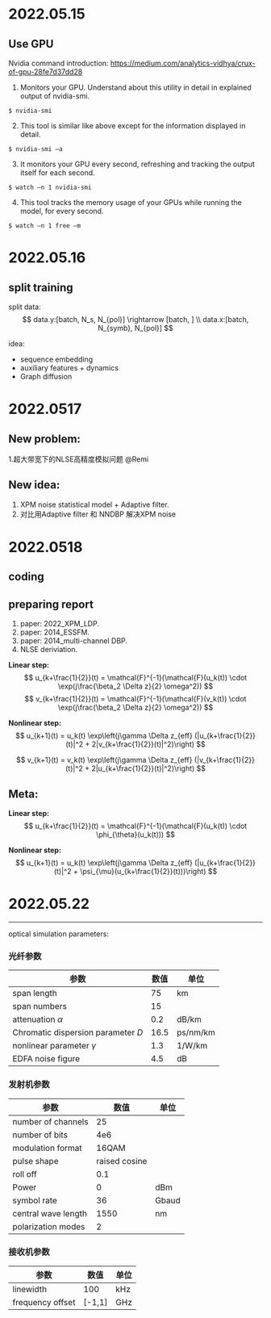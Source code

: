 # 2022.05.15
## Use GPU

Nvidia command introduction:
https://medium.com/analytics-vidhya/crux-of-gpu-28fe7d37dd28

1. Monitors your GPU. Understand about this utility in detail in explained output of nvidia-smi.
```
$ nvidia-smi
```
2. This tool is similar like above except for the information displayed in detail.
```
$ nvidia-smi –a
```
3. It monitors your GPU every second, refreshing and tracking the output itself for each second.
```
$ watch –n 1 nvidia-smi
```
4. This tool tracks the memory usage of your GPUs while running the model, for every second.
```
$ watch –n 1 free –m
```

# 2022.05.16
## split training
split data: 
$$
data.y:[batch, N_s, N_{pol}] \rightarrow [batch, ] \\
data.x:[batch, N_{symb}, N_{pol}]
$$

idea:
- sequence embedding
- auxiliary features + dynamics
- Graph diffusion

# 2022.0517
New problem:
---
1.超大带宽下的NLSE高精度模拟问题 @Remi

New idea:
---
1. XPM noise statistical model + Adaptive filter.
2. 对比用Adaptive filter 和 NNDBP 解决XPM noise

# 2022.0518
coding
---



preparing report
---
1. paper: 2022_XPM_LDP.
2. paper: 2014_ESSFM.
3. paper: 2014_multi-channel DBP.
4. NLSE deriviation.

**Linear step:**
$$
u_{k+\frac{1}{2}}(t) = \mathcal{F}^{-1}(\mathcal{F}(u_k(t)) \cdot \exp(j\frac{\beta_2 \Delta z}{2} \omega^2))
$$
$$
v_{k+\frac{1}{2}}(t) = \mathcal{F}^{-1}(\mathcal{F}(v_k(t)) \cdot \exp(j\frac{\beta_2 \Delta z}{2} \omega^2))
$$

**Nonlinear step:**
$$
u_{k+1}(t) = u_k(t) \exp\left(j\gamma \Delta z_{eff} (|u_{k+\frac{1}{2}}(t)|^2 + 2|v_{k+\frac{1}{2}}(t)|^2)\right)
$$

$$
v_{k+1}(t) = v_k(t) \exp\left(j\gamma \Delta z_{eff} (|v_{k+\frac{1}{2}}(t)|^2 + 2|u_{k+\frac{1}{2}}(t)|^2)\right)
$$

Meta:
---
**Linear step:**
$$
u_{k+\frac{1}{2}}(t) = \mathcal{F}^{-1}(\mathcal{F}(u_k(t)) \cdot \phi_{\theta}(u_k(t)))
$$

**Nonlinear step:**
$$
u_{k+1}(t) = u_k(t) \exp\left(j\gamma \Delta z_{eff} (|u_{k+\frac{1}{2}}(t)|^2 + \psi_{\mu}(u_{k+\frac{1}{2}}(t)))\right)
$$

# 2022.05.22
---
optical simulation parameters:
### 光纤参数
| 参数 | 数值 | 单位 |
| ----    | ----------- |----|
| span length | 75 | km |
| span numbers | 15 |  | 
| attenuation $\alpha$ |  0.2 | dB/km |
| Chromatic dispersion parameter $D$ | 16.5 | ps/nm/km |
| nonlinear parameter $\gamma$| 1.3 |  1/W/km|
| EDFA noise figure | 4.5  | dB |

### 发射机参数
| 参数 | 数值 | 单位 |
| ----    | ----------- |----|
| number of channels | 25 |  |
| number of bits| 4e6 |  | 
| modulation format | 16QAM | |
| pulse shape | raised cosine | |
| roll off | 0.1 ||
| Power    | 0    | dBm |
| symbol rate | 36 | Gbaud |
| central wave length | 1550 | nm|
| polarization modes | 2| |

### 接收机参数
| 参数 | 数值 | 单位 |
| ----    | ----------- |----|
| linewidth | 100 | kHz |
| frequency offset  | [-1,1] | GHz |